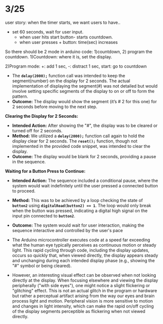 # 3/25

user story: when the timer starts, we want users to have..

- set 60 seconds, wait for user input.
    - when user hits start button- starts countdown.
    - when user presses + button: time(sec) increases

So there should be 2 mode in arduino code: 1)countdown, 2) program the countdown.
1)Countdown: where it is, set the display.

2)Program mode: +: add 1 sec, -: distract 1 sec, start: go to countdown

- The **`delay(2000);`** function call was intended to keep the segment(number) on the display for 2 seconds. The actual implementation of displaying the segment(#) was not detailed but would involve setting specific segments of the display to on or off to form the pattern.
- **Outcome:** The display would show the segment (it’s # 2 for this one) for 2 seconds before moving to the next step.

**Clearing the Display for 2 Seconds:**

- **Intended Action:** After showing the "#", the display was to be cleared or turned off for 2 seconds.
- **Method:** We utilized a **`delay(2000);`** function call again to hold the display clear for 2 seconds. The **`reset();`** function, though not implemented in the provided code snippet, was intended to clear the display.
- **Outcome:** The display would be blank for 2 seconds, providing a pause in the sequence.

**Waiting for a Button Press to Continue:**

- **Intended Action:** The sequence included a conditional pause, where the system would wait indefinitely until the user pressed a connected button to proceed.
- **Method:** This was to be achieved by a loop checking the state of **`button2`** using **`digitalRead(button2) == 1`**. The loop would only break when the button was pressed, indicating a digital high signal on the input pin connected to **`button2`**.
- **Outcome:** The system would wait for user interaction, making the sequence interactive and controlled by the user's pace

- The Arduino microcontroller executes code at a speed far exceeding what the human eye typically perceives as continuous motion or steady light. This rapid cycling through code, including the display updates, occurs so quickly that, when viewed directly, the display appears steady and unchanging during each intended display phase (e.g., showing the "#" symbol or being cleared).
- However, an interesting visual effect can be observed when not looking directly at the display. When focusing elsewhere and viewing the display peripherally ("with side eyes"), one might notice a slight flickering or "glitching" effect. This is not an actual glitch in the program or hardware but rather a perceptual artifact arising from the way our eyes and brain process light and motion. Peripheral vision is more sensitive to motion and changes in light intensity, which can make the rapid on/off cycling of the display segments perceptible as flickering when not viewed directly.